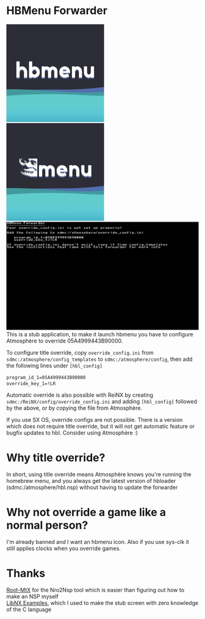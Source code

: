 # HBMenu Forwarder
![Icon](img/hbmenu_icon.jpg)
![ShrekMenu](img/shrekmenu_icon.jpg)
![Screenshot](img/stub_screenshot.jpg)
 This is a stub application, to make it launch hbmenu you have to configure Atmosphère to override 05A4999443B90000.

 To configure title override, copy `override_config.ini` from `sdmc:/atmosphere/config_templates` to
 `sdmc:/atmosphere/config`, then add the following lines under `[hbl_config]`

    program_id_1=05A4999443B90000
    override_key_1=!LR

 Automatic override is also possible with ReiNX by creating `sdmc:/ReiNX/config/override_config.ini`
 and adding `[hbl_config]` followed by the above, or by copying the file from Atmosphère.
 
 If you use SX OS, override configs are not possible. There is a version which does not require title override,
 but it will not get automatic feature or bugfix updates to hbl. Consider using Atmosphère :)
 
# Why title override?
 In short, using title override means Atmosphère knows you're running the homebrew menu, and you always get the latest
 version of hbloader (sdmc:/atmosphere/hbl.nsp) without having to update the forwarder

# Why not override a game like a normal person?
 I'm already banned and I want an hbmenu icon. Also if you use sys-clk it still applies clocks when you override games.

# Thanks
 [Root-MtX](https://github.com/Root-MtX/Nro2Nsp) for the Nro2Nsp tool which is easier than figuring out how
 to make an NSP myself  
 [LibNX Examples](https://github.com/switchbrew/switch-examples), which I used to make the stub screen with zero
 knowledge of the C language
 